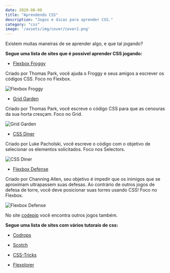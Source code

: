 ```yaml
---
date: 2020-08-08
title: "Aprendendo CSS"
description: "Jogos e dicas para aprender CSS."
category: "css"
image: '/assets/img/cover/cover2.png'
---
```


Existem muitas maneiras de se aprender algo, e que tal jogando?

<b>Segue uma lista de sites que é possível aprender CSS jogando:</b>

- <a href="http://flexboxfroggy.com/" target="_blank" rel="noopener noreferrer">Flexbox Froggy</a>

Criado por Thomas Park, você ajuda o Froggy e seus amigos a escrever os códigos CSS. Foco no Flexbox.

![Flexbox Froggy](/assets/img/flexboxfroggy.png)

- <a href="http://cssgridgarden.com/" target="_blank" rel="noopener noreferrer">Grid Garden</a>

Criado por Thomas Park, você escreve o código CSS para que as cenouras da sua horta cresçam. Foco no Grid.

![Grid Garden](/assets/img/gridgarden.png)

- <a href="https://flukeout.github.io/" target="_blank" rel="noopener noreferrer">CSS Diner</a>

Criado por Luke Pacholski, você escreve o código com o objetivo de selecionar os elementos solicitados. Foco nos Selectors.

![CSS Diner](/assets/img/cssdiner.png)

- <a href="http://www.flexboxdefense.com/" target="_blank" rel="noopener noreferrer">Flexbox Defense</a>

Criado por Channing Allen, seu objetivo é impedir que os inimigos que se aproximam ultrapassem suas defesas. Ao contrário de outros jogos de defesa de torre, você deve posicionar suas torres usando CSS! Foco no Flexbox.

![Flexbox Defense](/assets/img/flexboxdefense.jpg)

No site <a href="https://codepip.com/games/" target="_blank" rel="noopener noreferrer">codepip</a> você encontra outros jogos também.

<b>Segue uma lista de sites com vários tutorais de css:</b>

- <a href="http://tympanus.net/codrops/" target="_blank" rel="noopener noreferrer">Codrops</a>

- <a href="https://scotch.io/tutorials" target="_blank" rel="noopener noreferrer">Scotch</a>

- <a href="https://css-tricks.com/" target="_blank" rel="noopener noreferrer">CSS-Tricks</a>

- <a href="https://bennettfeely.com/flexplorer/" target="_blank" rel="noopener noreferrer">Flexplorer</a>
